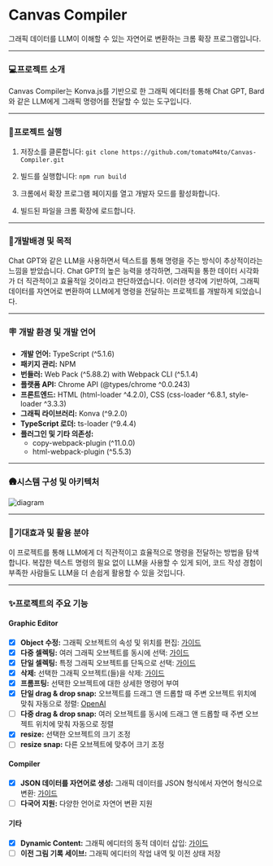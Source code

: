 # Canvas Compiler
그래픽 데이터를 LLM이 이해할 수 있는 자연어로 변환하는 크롬 확장 프로그램입니다.

***
### 💻프로젝트 소개
Canvas Compiler는 Konva.js를 기반으로 한 그래픽 에디터를 통해 Chat GPT, Bard와 같은 LLM에게 그래픽 명령어를 전달할 수 있는 도구입니다.

***
### 🏁프로젝트 실행

1. 저장소를 클론합니다:  `git clone https://github.com/tomatoM4to/Canvas-Compiler.git`
   
2. 빌드를 실행합니다:  `npm run build`
   
3. 크롬에서 확장 프로그램 페이지를 열고 개발자 모드를 활성화합니다.

4. 빌드된 파일을 크롬 확장에 로드합니다.

***
### 🌠개발배경 및 목적
Chat GPT와 같은 LLM을 사용하면서 텍스트를 통해 명령을 주는 방식이 추상적이라는 느낌을 받았습니다. Chat GPT의 높은 능력을 생각하면, 그래픽을 통한 데이터 시각화가 더 직관적이고 효율적일 것이라고 판단하였습니다. 이러한 생각에 기반하여, 그래픽 데이터를 자연어로 변환하여 LLM에게 명령을 전달하는 프로젝트를 개발하게 되었습니다.


***
### 🪧 개발 환경 및 개발 언어
- **개발 언어:** TypeScript (^5.1.6)
- **패키지 관리:** NPM
- **번들러:** Web Pack (^5.88.2) with Webpack CLI (^5.1.4)
- **플랫폼 API:** Chrome API (@types/chrome ^0.0.243)
- **프론트엔드:** HTML (html-loader ^4.2.0), CSS (css-loader ^6.8.1, style-loader ^3.3.3) 
- **그래픽 라이브러리:** Konva (^9.2.0)
- **TypeScript 로더:** ts-loader (^9.4.4)
- **플러그인 및 기타 의존성:**
  - copy-webpack-plugin (^11.0.0)
  - html-webpack-plugin (^5.5.3)



***
### 🛖시스템 구성 및 아키텍처

![diagram](https://github.com/tomatoM4to/Canvas-Compiler/assets/106623315/707f19be-4779-4695-b5ca-feb9ab69a59d)


***
### 🚀기대효과 및 활용 분야
이 프로젝트를 통해 LLM에게 더 직관적이고 효율적으로 명령을 전달하는 방법을 탐색합니다.
복잡한 텍스트 명령의 필요 없이 LLM을 사용할 수 있게 되어, 코드 작성 경험이 부족한 사람들도 LLM을 더 손쉽게 활용할 수 있을 것입니다.


***
### ✨프로젝트의 주요 기능

#### Graphic Editor
- [x] **Object 수정:** 그래픽 오브젝트의 속성 및 위치를 편집: [가이드](https://github.com/tomatoM4to/Canvas-Compiler/wiki/Grapic-Editor#object-%EC%88%98%EC%A0%95)
- [x] **다중 셀렉팅:** 여러 그래픽 오브젝트를 동시에 선택: [가이드](https://github.com/tomatoM4to/Canvas-Compiler/wiki/Grapic-Editor#%EB%8B%A4%EC%A4%91-%EC%85%80%EB%A0%89%ED%8C%85-%EA%B8%B0%EB%8A%A5)
- [x] **단일 셀렉팅:** 특정 그래픽 오브젝트를 단독으로 선택: [가이드](https://github.com/tomatoM4to/Canvas-Compiler/wiki/Grapic-Editor#%EB%8B%A8%EC%9D%BC-%EC%85%80%EB%A0%89%ED%8C%85-%EA%B8%B0%EB%8A%A5)
- [x] **삭제:** 선택한 그래픽 오브젝트(들)을 삭제: [가이드](https://github.com/tomatoM4to/Canvas-Compiler/wiki/Grapic-Editor#%EC%82%AD%EC%A0%9C)
- [x] **프롬프팅:** 선택한 오브젝트에 대한 상세한 명령어 부여
- [x] **단일 drag & drop snap:** 오브젝트를 드래그 앤 드롭할 때 주변 오브젝트 위치에 맞춰 자동으로 정렬: [OpenAI]([https://www.openai.com/](https://github.com/tomatoM4to/Canvas-Compiler/wiki/Grapic-Editor#%EC%8A%A4%EB%83%85-%EA%B8%B0%EB%8A%A5))
- [ ] **다중 drag & drop snap:** 여러 오브젝트를 동시에 드래그 앤 드롭할 때 주변 오브젝트 위치에 맞춰 자동으로 정렬
- [x] **resize:** 선택한 오브젝트의 크기 조정
- [ ] **resize snap:** 다른 오브젝트에 맞추어 크기 조정

#### Compiler
- [x] **JSON 데이터를 자연어로 생성:** 그래픽 데이터를 JSON 형식에서 자연어 형식으로 변환: [가이드](https://github.com/tomatoM4to/Canvas-Compiler/wiki/Compiler#json-%EB%8D%B0%EC%9D%B4%ED%84%B0-%EC%9E%90%EC%97%B0%EC%96%B4-%EC%83%9D%EC%84%B1)
- [ ] **다국어 지원:** 다양한 언어로 자연어 변환 지원

#### 기타
- [x] **Dynamic Content:** 그래픽 에디터의 동적 데이터 삽입: [가이드](https://github.com/tomatoM4to/Canvas-Compiler/wiki/%EA%B8%B0%ED%83%80#%EB%8F%99%EC%A0%81-%EB%8D%B0%EC%9D%B4%ED%84%B0-%EC%82%BD%EC%9E%85)
- [ ] **이전 그림 기록 세이브:** 그래픽 에디터의 작업 내역 및 이전 상태 저장
